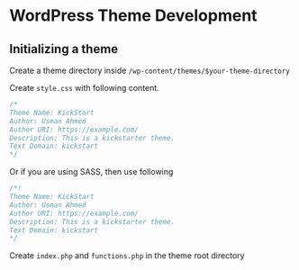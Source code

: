 # WordPress Theme Development

## Initializing a theme

Create a theme directory inside `/wp-content/themes/$your-theme-directory`

Create `style.css` with following content.
```css
/*
Theme Name: KickStart
Author: Usman Ahmed
Author URI: https://example.com/
Description: This is a kickstarter theme.
Text Domain: kickstart
*/
```
Or if you are using SASS, then use following
```css
/*!
Theme Name: KickStart
Author: Usman Ahmed
Author URI: https://example.com/
Description: This is a kickstarter theme.
Text Domain: kickstart
*/
```
Create `index.php` and `functions.php` in the theme root directory